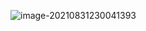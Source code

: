 ![image-20210831230041393](C:\Users\admin\AppData\Roaming\Typora\typora-user-images\image-20210831230041393.png)

